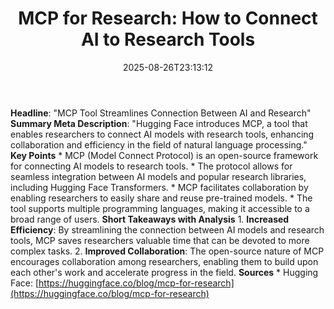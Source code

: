 ﻿---
title: "MCP for Research: How to Connect AI to Research Tools"
date: "2025-08-26T23:13:12"
category: "Markets"
summary: ""
slug: "mcp for research how to connect ai to research tools"
source_urls:
  - "https://huggingface.co/blog/mcp-for-research"
seo:
  title: "MCP for Research: How to Connect AI to Research Tools | Hash n Hedge"
  description: ""
  keywords: ["news", "markets", "brief"]
---
**Headline**: "MCP Tool Streamlines Connection Between AI and Research"  **Summary Meta Description**: "Hugging Face introduces MCP, a tool that enables researchers to connect AI models with research tools, enhancing collaboration and efficiency in the field of natural language processing."  **Key Points**  * MCP (Model Connect Protocol) is an open-source framework for connecting AI models to research tools. * The protocol allows for seamless integration between AI models and popular research libraries, including Hugging Face Transformers. * MCP facilitates collaboration by enabling researchers to easily share and reuse pre-trained models. * The tool supports multiple programming languages, making it accessible to a broad range of users.  **Short Takeaways with Analysis**  1. **Increased Efficiency**: By streamlining the connection between AI models and research tools, MCP saves researchers valuable time that can be devoted to more complex tasks. 2. **Improved Collaboration**: The open-source nature of MCP encourages collaboration among researchers, enabling them to build upon each other's work and accelerate progress in the field.  **Sources**  * Hugging Face: [https://huggingface.co/blog/mcp-for-research](https://huggingface.co/blog/mcp-for-research) 
